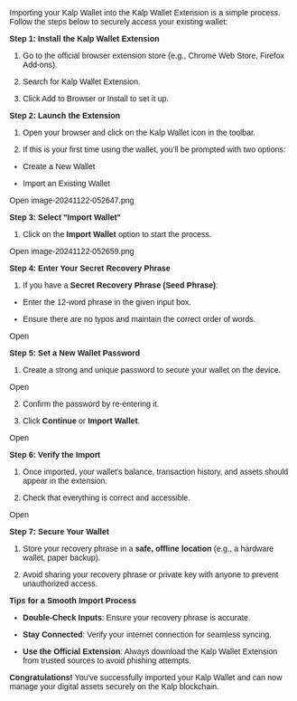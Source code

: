 <style>  body { font-family: "Source Sans 3", sans-serif!important; }</style>

Importing your Kalp Wallet into the Kalp Wallet Extension is a simple process. Follow the steps below to securely access your existing wallet:

**Step 1: Install the Kalp Wallet Extension**

1.  Go to the official browser extension store (e.g., Chrome Web Store, Firefox Add-ons).
    
2.  Search for Kalp Wallet Extension.
    
3.  Click Add to Browser or Install to set it up.
    

**Step 2: Launch the Extension**

1.  Open your browser and click on the Kalp Wallet icon in the toolbar.
    
2.  If this is your first time using the wallet, you’ll be prompted with two options:
    

-   Create a New Wallet
    
-   Import an Existing Wallet
    

Open image-20241122-052647.png


**Step 3: Select "Import Wallet"**

1.  Click on the **Import Wallet** option to start the process.
    

Open image-20241122-052659.png

**Step 4: Enter Your Secret Recovery Phrase**

1.  If you have a **Secret Recovery Phrase (Seed Phrase)**:
    

-   Enter the 12-word phrase in the given input box.
    
-   Ensure there are no typos and maintain the correct order of words.
    

Open

**Step 5: Set a New Wallet Password**

1.  Create a strong and unique password to secure your wallet on the device.
    

Open

2.  Confirm the password by re-entering it.
    
3.  Click **Continue** or **Import Wallet**.
    

Open

**Step 6: Verify the Import**

1.  Once imported, your wallet's balance, transaction history, and assets should appear in the extension.
    
2.  Check that everything is correct and accessible.
    

Open

**Step 7: Secure Your Wallet**

1.  Store your recovery phrase in a **safe, offline location** (e.g., a hardware wallet, paper backup).
    
2.  Avoid sharing your recovery phrase or private key with anyone to prevent unauthorized access.
    

**Tips for a Smooth Import Process**

-   **Double-Check Inputs**: Ensure your recovery phrase is accurate.
    
-   **Stay Connected**: Verify your internet connection for seamless syncing.
    
-   **Use the Official Extension**: Always download the Kalp Wallet Extension from trusted sources to avoid phishing attempts.
    

**Congratulations!** You've successfully imported your Kalp Wallet and can now manage your digital assets securely on the Kalp blockchain.